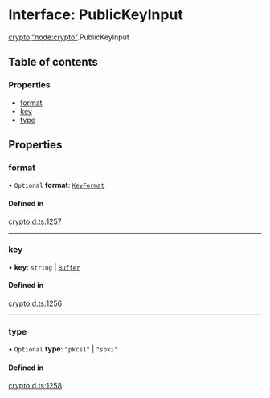 # Interface: PublicKeyInput

[crypto](../modules/crypto.md).["node:crypto"](../modules/crypto._node_crypto_.md).PublicKeyInput

## Table of contents

### Properties

- [format](crypto._node_crypto_.PublicKeyInput.md#format)
- [key](crypto._node_crypto_.PublicKeyInput.md#key)
- [type](crypto._node_crypto_.PublicKeyInput.md#type)

## Properties

### format

• `Optional` **format**: [`KeyFormat`](../modules/crypto._crypto_.md#keyformat)

#### Defined in

[crypto.d.ts:1257](https://github.com/goodcodedev/bun-types/blob/8bd1b3a/crypto.d.ts#L1257)

___

### key

• **key**: `string` \| [`Buffer`](../modules/buffer._buffer_.md#buffer)

#### Defined in

[crypto.d.ts:1256](https://github.com/goodcodedev/bun-types/blob/8bd1b3a/crypto.d.ts#L1256)

___

### type

• `Optional` **type**: ``"pkcs1"`` \| ``"spki"``

#### Defined in

[crypto.d.ts:1258](https://github.com/goodcodedev/bun-types/blob/8bd1b3a/crypto.d.ts#L1258)
